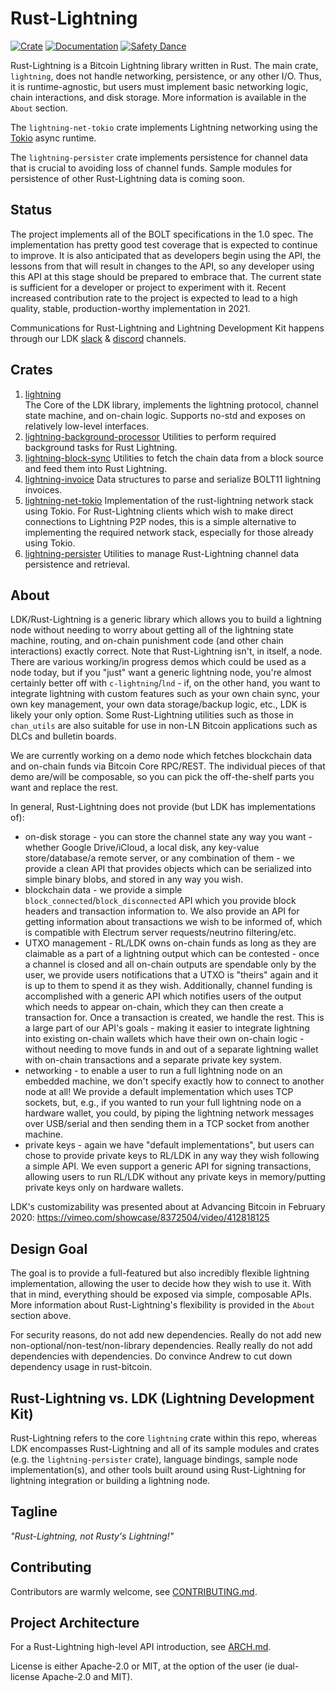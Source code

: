 Rust-Lightning
==============

[![Crate](https://img.shields.io/crates/v/lightning.svg?logo=rust)](https://crates.io/crates/lightning)
[![Documentation](https://img.shields.io/static/v1?logo=read-the-docs&label=docs.rs&message=lightning&color=informational)](https://docs.rs/lightning/)
[![Safety Dance](https://img.shields.io/badge/unsafe-forbidden-success.svg)](https://github.com/rust-secure-code/safety-dance/)

Rust-Lightning is a Bitcoin Lightning library written in Rust. The main crate,
`lightning`, does not handle networking, persistence, or any other I/O. Thus,
it is runtime-agnostic, but users must implement basic networking logic, chain
interactions, and disk storage. More information is available in the `About`
section.

The `lightning-net-tokio` crate implements Lightning networking using the
[Tokio](https://github.com/tokio-rs/tokio) async runtime.

The `lightning-persister` crate implements persistence for channel data that
is crucial to avoiding loss of channel funds. Sample modules for persistence of
other Rust-Lightning data is coming soon.

Status
------

The project implements all of the BOLT specifications in the 1.0 spec. The
implementation has pretty good test coverage that is expected to continue to
improve. It is also anticipated that as developers begin using the API, the
lessons from that will result in changes to the API, so any developer using this
API at this stage should be prepared to embrace that. The current state is
sufficient for a developer or project to experiment with it. Recent increased
contribution rate to the project is expected to lead to a high quality, stable,
production-worthy implementation in 2021.

Communications for Rust-Lightning and Lightning Development Kit happens through our LDK
[slack](https://join.slack.com/t/lightningdevkit/shared_invite/zt-tte36cb7-r5f41MDn3ObFtDu~N9dCrQ) & [discord](https://discord.gg/5AcknnMfBw) channels.

Crates
-----------
1. [lightning](./lightning)   
  The Core of the LDK library, implements the lightning protocol, channel state machine, 
  and on-chain logic. Supports no-std and exposes on relatively low-level interfaces.
2. [lightning-background-processor](./lightning-background-processor)
  Utilities to perform required background tasks for Rust Lightning.
3. [lightning-block-sync](./lightning-block-sync)
  Utilities to fetch the chain data from a block source and feed them into Rust Lightning.
4. [lightning-invoice](./lightning-invoice)
  Data structures to parse and serialize BOLT11 lightning invoices.
5. [lightning-net-tokio](./lightning-net-tokio)
  Implementation of the rust-lightning network stack using Tokio.
  For Rust-Lightning clients which wish to make direct connections to Lightning P2P nodes,
  this is a simple alternative to implementing the required network stack, especially for those already using Tokio.
6. [lightning-persister](./lightning-persister)
  Utilities to manage Rust-Lightning channel data persistence and retrieval.

About
-----------
LDK/Rust-Lightning is a generic library which allows you to build a lightning
node without needing to worry about getting all of the lightning state machine,
routing, and on-chain punishment code (and other chain interactions) exactly
correct. Note that Rust-Lightning isn't, in itself, a node. There are various
working/in progress demos which could be used as a node today, but if you "just"
want a generic lightning node, you're almost certainly better off with
`c-lightning`/`lnd` - if, on the other hand, you want to integrate lightning
with custom features such as your own chain sync, your own key management, your
own data storage/backup logic, etc., LDK is likely your only option. Some
Rust-Lightning utilities such as those in `chan_utils` are also suitable for use
in non-LN Bitcoin applications such as DLCs and bulletin boards.

We are currently working on a demo node which fetches blockchain data and
on-chain funds via Bitcoin Core RPC/REST. The individual pieces of that demo
are/will be composable, so you can pick the off-the-shelf parts you want and
replace the rest.

In general, Rust-Lightning does not provide (but LDK has implementations of):
* on-disk storage - you can store the channel state any way you want - whether
  Google Drive/iCloud, a local disk, any key-value store/database/a remote
  server, or any combination of them - we provide a clean API that provides
  objects which can be serialized into simple binary blobs, and stored in any
  way you wish.
* blockchain data - we provide a simple `block_connected`/`block_disconnected`
  API which you provide block headers and transaction information to. We also
  provide an API for getting information about transactions we wish to be
  informed of, which is compatible with Electrum server requests/neutrino
  filtering/etc.
* UTXO management - RL/LDK owns on-chain funds as long as they are claimable as
  a part of a lightning output which can be contested - once a channel is closed
  and all on-chain outputs are spendable only by the user, we provide users
  notifications that a UTXO is "theirs" again and it is up to them to spend it
  as they wish. Additionally, channel funding is accomplished with a generic API
  which notifies users of the output which needs to appear on-chain, which they
  can then create a transaction for. Once a transaction is created, we handle
  the rest. This is a large part of our API's goals - making it easier to
  integrate lightning into existing on-chain wallets which have their own
  on-chain logic - without needing to move funds in and out of a separate
  lightning wallet with on-chain transactions and a separate private key system.
* networking - to enable a user to run a full lightning node on an embedded
  machine, we don't specify exactly how to connect to another node at all! We
  provide a default implementation which uses TCP sockets, but, e.g., if you
  wanted to run your full lightning node on a hardware wallet, you could, by
  piping the lightning network messages over USB/serial and then sending them in
  a TCP socket from another machine.
* private keys - again we have "default implementations", but users can chose to
  provide private keys to RL/LDK in any way they wish following a simple API. We
  even support a generic API for signing transactions, allowing users to run
  RL/LDK without any private keys in memory/putting private keys only on
  hardware wallets.

LDK's customizability was presented about at Advancing Bitcoin in February 2020:
https://vimeo.com/showcase/8372504/video/412818125

Design Goal
-----------

The goal is to provide a full-featured but also incredibly flexible lightning
implementation, allowing the user to decide how they wish to use it. With that
in mind, everything should be exposed via simple, composable APIs. More
information about Rust-Lightning's flexibility is provided in the `About`
section above.

For security reasons, do not add new dependencies. Really do not add new
non-optional/non-test/non-library dependencies. Really really do not add
dependencies with dependencies. Do convince Andrew to cut down dependency usage
in rust-bitcoin.

Rust-Lightning vs. LDK (Lightning Development Kit)
-------------
Rust-Lightning refers to the core `lightning` crate within this repo, whereas
LDK encompasses Rust-Lightning and all of its sample modules and crates (e.g.
the `lightning-persister` crate), language bindings, sample node
implementation(s), and other tools built around using Rust-Lightning for
lightning integration or building a lightning node.

Tagline
-------

*"Rust-Lightning, not Rusty's Lightning!"*

Contributing
------------

Contributors are warmly welcome, see [CONTRIBUTING.md](CONTRIBUTING.md).

Project Architecture
---------------------

For a Rust-Lightning high-level API introduction, see [ARCH.md](ARCH.md).

License is either Apache-2.0 or MIT, at the option of the user (ie dual-license
Apache-2.0 and MIT).
